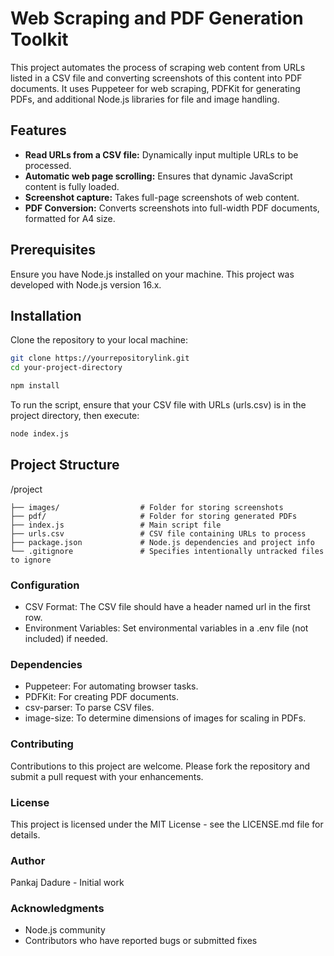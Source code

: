 # Web Scraping and PDF Generation Toolkit

This project automates the process of scraping web content from URLs listed in a CSV file and converting screenshots of this content into PDF documents. It uses Puppeteer for web scraping, PDFKit for generating PDFs, and additional Node.js libraries for file and image handling.

## Features

- **Read URLs from a CSV file:** Dynamically input multiple URLs to be processed.
- **Automatic web page scrolling:** Ensures that dynamic JavaScript content is fully loaded.
- **Screenshot capture:** Takes full-page screenshots of web content.
- **PDF Conversion:** Converts screenshots into full-width PDF documents, formatted for A4 size.

## Prerequisites

Ensure you have Node.js installed on your machine. This project was developed with Node.js version 16.x.

## Installation

Clone the repository to your local machine:

```bash
git clone https://yourrepositorylink.git
cd your-project-directory

```

```bash
npm install
```

To run the script, ensure that your CSV file with URLs (urls.csv) is in the project directory, then execute:

```bash
node index.js

```

## Project Structure


/project

    ├── images/                  # Folder for storing screenshots
    ├── pdf/                     # Folder for storing generated PDFs
    ├── index.js                 # Main script file
    ├── urls.csv                 # CSV file containing URLs to process
    ├── package.json             # Node.js dependencies and project info
    └── .gitignore               # Specifies intentionally untracked files to ignore



### Configuration
 - CSV Format: The CSV file should have a header named url in the first row.
- Environment Variables: Set environmental variables in a .env file (not included) if needed.

### Dependencies

- Puppeteer: For automating browser tasks.
- PDFKit: For creating PDF documents.
- csv-parser: To parse CSV files.
- image-size: To determine dimensions of images for scaling in PDFs.

### Contributing
Contributions to this project are welcome. Please fork the repository and submit a pull request with your enhancements.

### License
This project is licensed under the MIT License - see the LICENSE.md file for details.

### Author
Pankaj Dadure - Initial work 

### Acknowledgments
- Node.js community
- Contributors who have reported bugs or submitted fixes
